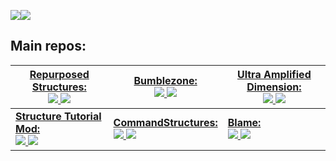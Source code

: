 <img align="center" src="https://github-readme-stats-sigma-five.vercel.app/api?username=TelepathicGrunt&show_icons=true&theme=tokyonight" /><img align="center" src="https://github-readme-stats-sigma-five.vercel.app/api/top-langs/?username=TelepathicGrunt&layout=compact&show_icons=true&theme=tokyonight" />


## Main repos:


| **<a href="https://github.com/TelepathicGrunt/RepurposedStructures">Repurposed Structures:** <br><img src="https://aschey.tech/tokei/github/TelepathicGrunt/RepurposedStructures?category=code" /> <img src="https://img.shields.io/github/stars/TelepathicGrunt/RepurposedStructures" /></a>  | **<a href="https://github.com/TelepathicGrunt/Bumblezone">Bumblezone:** <br><img src="https://aschey.tech/tokei/github/TelepathicGrunt/Bumblezone?category=code" /> <img src="https://img.shields.io/github/stars/TelepathicGrunt/Bumblezone" /></a>                                  | **<a href="https://github.com/TelepathicGrunt/UltraAmplifiedDimension-Forge">Ultra Amplified Dimension:** <br><img src="https://aschey.tech/tokei/github/TelepathicGrunt/UltraAmplifiedDimension-Forge?category=code" /> <img src="https://img.shields.io/github/stars/TelepathicGrunt/UltraAmplifiedDimension-Forge" /></a> |
|---------------------------------------------------------------------------------------------------------------------------------------------------------------------------------------------------|----------------------------------------------------------------------------------------------------------------------------------------------------------------------------------------------------|------------------------------------------------------------------------------------------------------------------------------------------------------------------------------------------------------------------------|
| **<a href="https://github.com/TelepathicGrunt/StructureTutorialMod">Structure Tutorial Mod:** <br><img src="https://aschey.tech/tokei/github/TelepathicGrunt/StructureTutorialMod?category=code" /> <img src="https://img.shields.io/github/stars/TelepathicGrunt/StructureTutorialMod" /></a> | **<a href="https://github.com/TelepathicGrunt/CommandStructures-Forge">CommandStructures:** <br><img src="https://aschey.tech/tokei/github/TelepathicGrunt/CommandStructures-Forge?category=code" /> <img src="https://img.shields.io/github/stars/TelepathicGrunt/CommandStructures-Forge" /></a> | **<a href="https://github.com/TelepathicGrunt/Blame">Blame:** <br><img src="https://aschey.tech/tokei/github/TelepathicGrunt/Blame?category=code" /> <img src="https://img.shields.io/github/stars/TelepathicGrunt/Blame" /></a>                                                                     |
